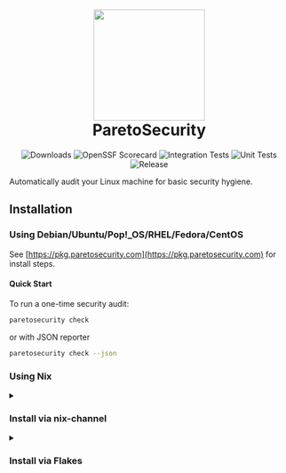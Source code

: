 <h1 align="center">
  <img src="https://avatars.githubusercontent.com/u/87074796?s=200&v=4" width = "200" height = "200">
  <br />
  ParetoSecurity
</h1>

<p align="center">
<img src="https://img.shields.io/github/downloads/ParetoSecurity/agent/total?label=Downloads" alt="Downloads">
<img src="https://api.scorecard.dev/projects/github.com/ParetoSecurity/agent/badge" alt="OpenSSF Scorecard">
<img src="https://github.com/ParetoSecurity/agent/actions/workflows/build.yml/badge.svg" alt="Integration Tests">
<img src="https://github.com/ParetoSecurity/agent/actions/workflows/unit.yml/badge.svg" alt="Unit Tests">
<img src="https://github.com/ParetoSecurity/agent/actions/workflows/release.yml/badge.svg" alt="Release">
</p>



Automatically audit your Linux machine for basic security hygiene.

## Installation

### Using Debian/Ubuntu/Pop!_OS/RHEL/Fedora/CentOS

See [https://pkg.paretosecurity.com](https://pkg.paretosecurity.com) for install steps.


#### Quick Start

To run a one-time security audit:

```bash
paretosecurity check
```

or with JSON reporter

```bash
paretosecurity check --json
```

### Using Nix

<details>
<summary>
  
### Install via nix-channel

</summary>

As root run:

```ShellSession
$ sudo nix-channel --add https://github.com/ParetoSecurity/agent/archive/main.tar.gz paretosecurity
$ sudo nix-channel --update
```

#### Install module via nix-channel

Then add the following to your `configuration.nix` in the `imports` list:

```nix
{
  imports = [ <paretosecurity/modules/paretosecurity.nix> ];
}
```

#### Install CLI via nix-channel

To install the `paretosecurity` binary:

```nix
{
  environment.systemPackages = [ (pkgs.callPackage <paretosecurity/pkgs/paretosecurity.nix> {}) ];
}
```

#### Run checks

```bash
paretosecurity check
```

This will analyze your system and provide a security report highlighting potential improvements and vulnerabilities.

</details>


<details>
<summary>

### Install via Flakes

</summary>

#### Install module via Flakes

```nix
{
  inputs.paretosecurity.url = "github:paretosecurity/pareto-core";
  # optional, not necessary for the module
  #inputs.paretosecurity.inputs.nixpkgs.follows = "nixpkgs";

  outputs = { self, nixpkgs, paretosecurity }: {
    # change `yourhostname` to your actual hostname
    nixosConfigurations.yourhostname = nixpkgs.lib.nixosSystem {
      # change to your system:
      system = "x86_64-linux";
      modules = [
        ./configuration.nix
        paretosecurity.nixosModules.default
      ];
    };
  };
}
```

#### Install CLI via Flakes

Using [NixOS module](https://wiki.nixos.org/wiki/NixOS_modules)
(replace system "x86_64-linux" with your system):

```nix
{
  environment.systemPackages = [ paretosecurity.packages.x86_64-linux.default ];
}
```

e.g. inside your `flake.nix` file:

```nix
{
  inputs.paretosecurity.url = "github:paretosecurity/pareto-core";
  # ...

  outputs = { self, nixpkgs, paretosecurity }: {
    # change `yourhostname` to your actual hostname
    nixosConfigurations.yourhostname = nixpkgs.lib.nixosSystem {
      system = "x86_64-linux";
      modules = [
        # ...
        {
          environment.systemPackages = [ paretosecurity.packages.${system}.default ];
        }
      ];
    };
  };
}
```

#### Run checks

```bash
paretosecurity check
```

This will analyze your system and provide a security report highlighting potential improvements and vulnerabilities.
</details>
